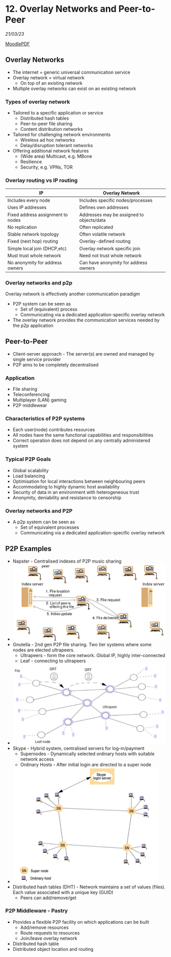 # 12. Overlay Networks and Peer-to-Peer
_21/03/23_

[MoodlePDF](https://moodle.nottingham.ac.uk/pluginfile.php/9422863/mod_page/content/1/15%20Overlay%20networks%20and%20P2P.pdf)

## Overlay Networks
- The internet = generic universal communication service
- Overlay network = virtual network
	- On top of an existing network
- Multiple overlay networks can exist on an existing network

### Types of overlay network
- Tailored to a specific application or service
	- Distributed hash tables
	- Peer-to-peer file sharing
	- Content distribution networks
- Tailored for challenging network environments
	- Wireless ad hoc networks
	- Delay/disruption tolerant networks
- Offering additional network features
	- (Wide area) Multicast, e.g. MBone
	- Resilience
	- Security, e.g. VPNs, TOR


### Overlay routing vs IP routing
| IP                                | Overlay Network                           |
| --------------------------------- | ----------------------------------------- |
| Includes every node               | Includes specific nodes/processes         |
| Uses IP addresses                 | Defines own addresses                     |
| Fixed address assignment to nodes | Addresses may be assigned to objects/data |
| No replication                    | Often replicated                          |
| Stable network topology           | Often volatile network                    |
| Fixed (next hop) routing          | Overlay-defined routing                   |
| Simple local join (DHCP,etc)      | Overlay network specific join             |
| Must trust whole network          | Need not trust whole network              |
| No anonymity for address owners   | Can have anonymity for address owners                                          |


### Overlay networks and p2p
Overlay network is effectively another communication paradigm
- P2P system can be seen as
	- Set of (equivalent) process
	- Communicating via a dedicated application-specific overlay network
- The overlay network provides the communication services needed by the p2p application


## Peer-to-Peer
- Client-server approach - The server(s) are owned and managed by single service provider
- P2P aims to be completely decentralised

### Application
- File sharing
- Teleconferencing
- Multiplayer (LAN) gaming
- P2P middlewear

### Characteristics of P2P systems
- Each user(node) contributes resources
- All nodes have the same functional capabilities and responsibilities
- Correct operation does not depend on any centrally administered system

### Typical P2P Goals
- Global scalability
- Load balancing
- Optimisation for local interactions between neighbouring peers
- Accommodating to highly dynamic host availability 
- Security of data in an environment with heterogeneous trust
- Anonymity, deniability and resistance to censorship

### Overlay networks and P2P
- A p2p system can be seen as
	- Set of equivalent processes
	- Communicating via a dedicated application-specific overlay network

## P2P Examples
- Napster - Centralised indexes of P2P music sharing
- ![](../_resources/20230321113541.png)
- Gnutella - 2nd gen P2P file sharing. Two tier systems where some nodes are elected ultrapeers.
	- Ultrapeers - form the core network. Global IP,  highly inter-connected
	- Leaf - connecting to ultrapeers
- ![](../_resources/20230321113709.png)
- Skype - Hybrid system, centralised servers for log-in/payment
	- Supernodes - Dynamically selected ordinary hosts with suitable network access
	- Ordinary Hosts - After initial login are directed to a super node
- ![](../_resources/20230321114324.png)
- Distributed hash tables (DHT) - Network maintains a set of values (files). Each value associated with a unique key (GUID)
	- Peers can add/remove/get

### P2P Middleware - Pastry
- Provides a flexible P2P facility on which applications can be built
	- Add/remove resources
	- Route requests to resources
	- Join/leave overlay network
- Distributed hash table
- Distributed object location and routing